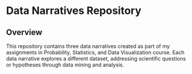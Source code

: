 # Data Narratives Repository

## Overview

This repository contains three data narratives created as part of my assignments in Probability, Statistics, and Data Visualization course. Each data narrative explores a different dataset, addressing scientific questions or hypotheses through data mining and analysis.
